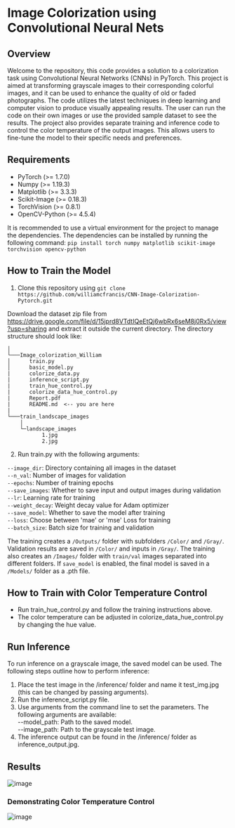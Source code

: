 # Image Colorization using Convolutional Neural Nets
## Overview
Welcome to the repository, this code provides a solution to a colorization task using Convolutional Neural Networks (CNNs) in PyTorch. This project is aimed at transforming grayscale images to their corresponding colorful images, and it can be used to enhance the quality of old or faded photographs. The code utilizes the latest techniques in deep learning and computer vision to produce visually appealing results. The user can run the code on their own images or use the provided sample dataset to see the results. The project also provides separate training and inference code to control the color temperature of the output images. This allows users to fine-tune the model to their specific needs and preferences. 

## Requirements

- PyTorch (>= 1.7.0)
- Numpy (>= 1.19.3)
- Matplotlib (>= 3.3.3)
- Scikit-Image (>= 0.18.3)
- TorchVision (>= 0.8.1)
- OpenCV-Python (>= 4.5.4)

It is recommended to use a virtual environment for the project to manage the dependencies. The dependencies can be installed by running the following command:
`pip install torch numpy matplotlib scikit-image torchvision opencv-python`

## How to Train the Model

1. Clone this repository using `git clone https://github.com/williamcfrancis/CNN-Image-Colorization-Pytorch.git`

Download the dataset zip file from https://drive.google.com/file/d/15jprd8VTdtIQeEtQj6wbRx6seM8j0Rx5/view?usp=sharing and extract it outside the current directory. The directory structure should look like:

```
│
└───Image_colorization_William
│      train.py
│      basic_model.py
|      colorize_data.py
|      inference_script.py
|      train_hue_control.py
|      colorize_data_hue_control.py
|      Report.pdf
|      README.md  <-- you are here
|
└───train_landscape_images
    │ 
    └─landscape_images
           1.jpg
           2.jpg
```

2. Run train.py with the following arguments:

`--image_dir`: Directory containing all images in the dataset\
`--n_val`: Number of images for validation\
`--epochs`: Number of training epochs\
`--save_images`: Whether to save input and output images during validation\
`--lr`: Learning rate for training\
`--weight_decay`: Weight decay value for Adam optimizer\
`--save_model`: Whether to save the model after training\
`--loss`: Choose between 'mae' or 'mse' Loss for training\
`--batch_size`: Batch size for training and validation

The training creates a `/Outputs/` folder with subfolders `/Color/` and `/Gray/`. Validation results are saved in `/Color/` and inputs in `/Gray/`. The training also creates an `/Images/` folder with `train/val` images separated into different folders. If `save_model` is enabled, the final model is saved in a `/Models/` folder as a .pth file.

## How to Train with Color Temperature Control

- Run train_hue_control.py and follow the training instructions above.
- The color temperature can be adjusted in colorize_data_hue_control.py by changing the hue value.

## Run Inference
To run inference on a grayscale image, the saved model can be used. The following steps outline how to perform inference:

1. Place the test image in the /inference/ folder and name it test_img.jpg (this can be changed by passing arguments).
2. Run the inference_script.py file.
3. Use arguments from the command line to set the parameters. The following arguments are available:\
--model_path: Path to the saved model.\
--image_path: Path to the grayscale test image.
4. The inference output can be found in the /inference/ folder as inference_output.jpg.

## Results
![image](https://user-images.githubusercontent.com/38180831/215289552-d3fd414a-84d9-4eda-9ead-b70abb5e59c5.png)

### Demonstrating Color Temperature Control 
![image](https://user-images.githubusercontent.com/38180831/215289605-c464a3bd-d50a-4a19-9aed-90f9c624e035.png)

